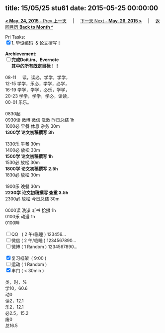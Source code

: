 title: 15/05/25 stu61
date: 2015-05-25 00:00:00
---
[**< May. 24, 2015** - Prev 上一天](/lifelogs/2015/05/d24.html) &nbsp; &nbsp; | &nbsp; &nbsp; [下一天 Next - **May. 26, 2015 >**](/lifelogs/2015/05/d26.html) &nbsp; &nbsp; |  &nbsp; &nbsp; [返回月历 **Back to Month ^**](/lifelogs/2015/05/index.html)
<br/><div>Pri Tasks:<br/><input type="checkbox" checked="true" />1. 毕设编码  & 论文撰写！</div><div><br/></div><div><b>Archievement:</b></div><div><b><input type="checkbox" />完成Doit.im、</b><b>Evernote</b></div><div><b>      其中的</b><b>所有</b><b>既定目标！！</b></div><div><div><br/></div>08-11     读，读必，学学，学学，<br/>12-15 学学，乐必，学学，必学，<br/>16-19 学学，学学，必乐，学学，<br/>20-23 学学，学学，学必，读读，</div><div>00-01 乐乐。<br/><div><br/></div>0830起<br/>0930读 微博 微信 洗漱 昨日总结 1h</div><div>1000必 早餐 休息 杂务 30m</div><div><b>1300学 </b><strong>论文初稿撰写</strong><b> 3</b><b>h</b></div><div><div><br/></div>1330乐 午餐 30m</div><div>1400必 放松 30m</div><div><b>1500学 </b><strong>论文初稿撰写</strong><b> 1h</b></div><div><div>1530必 放松 30m</div><div><b>1800学 </b><strong>论文初稿撰写</strong><b> 2.5h</b></div><div>1830必 放松 30m</div><div><br/></div>1900乐 晚餐 30m<b><br/></b></div><div><b>2230学</b><b> </b><strong>论文初稿撰写 查重</strong><b> 3.5h</b></div><div><div>2300必 放松 今日总结 30m</div><div><br/></div>0000读 洗澡 听书 拾掇 1h</div><div>0100乐 动漫 1h</div><div>0100睡</div><div><br/></div><div><input type="checkbox" />QQ   ( 2 午/临睡 ) 123456…<br/><input type="checkbox" />微信 ( 2 午/临睡 ) 1234567890…</div><div><input type="checkbox" />微博 ( 1 Random ) 1234567890…</div><div><br/></div><div><input type="checkbox" checked="true" />复习框架  ( 9:00 ) <br/></div><div><input type="checkbox" />运动 ( 1 Random ) </div><div><input type="checkbox" checked="true" />串门 ( < 30min ) </div><div><div><br/></div>类，时，%<br/>学10，60.6<br/>动0<br/>读2，12.1<br/>乐2，12.1<br/>必2.5，15.2<br/>废0<br/>总16.5</div>